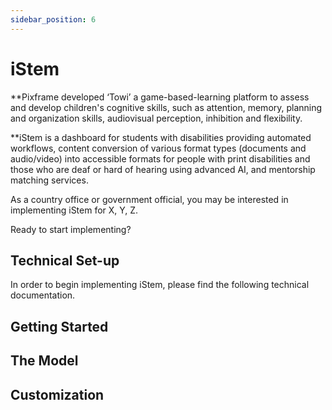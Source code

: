 ```yaml
---
sidebar_position: 6
---
```


# iStem

**Pixframe developed ‘Towi’ a  game-based-learning platform to assess and develop children's cognitive skills, such as attention, memory, planning and organization skills, audiovisual perception, inhibition and flexibility.

**iStem is a dashboard for students with disabilities providing automated workflows, content conversion of various format types (documents and audio/video) into accessible formats for people with print disabilities and those who are deaf or hard of hearing using advanced AI, and mentorship matching services.

As a country office or government official, you may be interested in implementing iStem for X, Y, Z.

Ready to start implementing?

## Technical Set-up

In order to begin implementing iStem, please find the following technical documentation.

## Getting Started

## The Model

## Customization 

